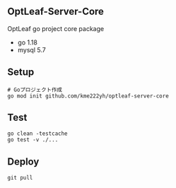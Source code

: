OptLeaf-Server-Core
-------

OptLeaf go project core package

* go 1.18
* mysql 5.7




Setup
-------

```
# Goプロジェクト作成
go mod init github.com/kme222yh/optleaf-server-core
```




Test
-------

```
go clean -testcache
go test -v ./...
```



Deploy
-------

```
git pull
```

